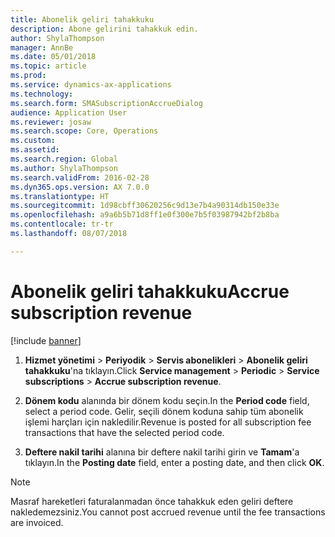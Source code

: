 ```yaml
---
title: Abonelik geliri tahakkuku
description: Abone gelirini tahakkuk edin.
author: ShylaThompson
manager: AnnBe
ms.date: 05/01/2018
ms.topic: article
ms.prod: 
ms.service: dynamics-ax-applications
ms.technology: 
ms.search.form: SMASubscriptionAccrueDialog
audience: Application User
ms.reviewer: josaw
ms.search.scope: Core, Operations
ms.custom: 
ms.assetid: 
ms.search.region: Global
ms.author: ShylaThompson
ms.search.validFrom: 2016-02-28
ms.dyn365.ops.version: AX 7.0.0
ms.translationtype: HT
ms.sourcegitcommit: 1d98cbff30620256c9d13e7b4a90314db150e33e
ms.openlocfilehash: a9a6b5b71d8ff1e0f300e7b5f03987942bf2b8ba
ms.contentlocale: tr-tr
ms.lasthandoff: 08/07/2018

---
```


# <a name="accrue-subscription-revenue"></a><span data-ttu-id="3c513-103">Abonelik geliri tahakkuku</span><span class="sxs-lookup"><span data-stu-id="3c513-103">Accrue subscription revenue</span></span> 

[!include [banner](../includes/banner.md)]


1.  <span data-ttu-id="3c513-104">**Hizmet yönetimi** \> **Periyodik** \> **Servis abonelikleri** \> **Abonelik geliri tahakkuku**'na tıklayın.</span><span class="sxs-lookup"><span data-stu-id="3c513-104">Click **Service management** \> **Periodic** \> **Service subscriptions** \> **Accrue subscription revenue**.</span></span>

2.  <span data-ttu-id="3c513-105">**Dönem kodu** alanında bir dönem kodu seçin.</span><span class="sxs-lookup"><span data-stu-id="3c513-105">In the **Period code** field, select a period code.</span></span> <span data-ttu-id="3c513-106">Gelir, seçili dönem koduna sahip tüm abonelik işlemi harçları için nakledilir.</span><span class="sxs-lookup"><span data-stu-id="3c513-106">Revenue is posted for all subscription fee transactions that have the selected period code.</span></span>

3.  <span data-ttu-id="3c513-107">**Deftere nakil tarihi** alanına bir deftere nakil tarihi girin ve **Tamam**'a tıklayın.</span><span class="sxs-lookup"><span data-stu-id="3c513-107">In the **Posting date** field, enter a posting date, and then click **OK**.</span></span>


> [!NOTE]
> <P><span data-ttu-id="3c513-108">Masraf hareketleri faturalanmadan önce tahakkuk eden geliri deftere nakledemezsiniz.</span><span class="sxs-lookup"><span data-stu-id="3c513-108">You cannot post accrued revenue until the fee transactions are invoiced.</span></span><P>


  



